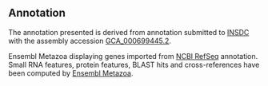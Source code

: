 **Annotation**
----------

The annotation presented is derived from annotation submitted to
[INSDC](http://www.insdc.org) with the assembly accession [GCA\_000699445.2](http://www.ebi.ac.uk/ena/data/view/GCA_000699445.2).

Ensembl Metazoa displaying genes imported from [NCBI RefSeq](https://ftp.ncbi.nlm.nih.gov/genomes/all/GCF/000/699/445/GCF_000699445.2_SchHae_2.0) annotation.
Small RNA features, protein features, BLAST hits and cross-references have been
computed by [Ensembl Metazoa](https://metazoa.ensembl.org/info/genome/annotation/index.html).
